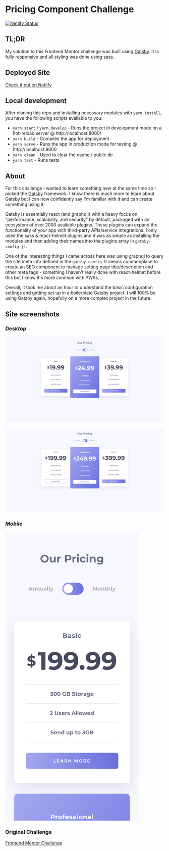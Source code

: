 # Pricing Component Challenge

[![Netlify Status](https://api.netlify.com/api/v1/badges/42075bef-2359-4b1a-a385-06d203f6fd4e/deploy-status)](https://app.netlify.com/sites/ts-pricing-component/deploys)

## TL;DR

My solution to this Frontend Mentor challenge was built using [Gatsby](https://www.gatsbyjs.com/). It is fully responsive and all styling was done using sass.

## Deployed Site

[Check it out on Netlify](https://ts-pricing-component.netlify.app/)

## Local development

After cloning this repo and installing necessary modules with `yarn install`, you have the following scripts available to you:

- `yarn start` / `yarn develop` - Runs the project in development mode on a hot-reload server @ http://localhost:8000/
- `yarn build` - Compiles the app for deployment
- `yarn serve` - Runs the app in production mode for testing @ http://localhost:9000
- `yarn clean` - Used to clear the cache / public dir
- `yarn test` - Runs tests

## About

For this challenge I wanted to learn something new at the same time so I picked the [Gatsby](https://www.gatsbyjs.com/) framework. I know there is much more to learn about Gatsby but I can now confidently say I'm familiar with it and can create something using it.

Gatsby is essentially react (and graphql!) with a heavy focus on "performance, scalability, and security" by default, packaged with an ecosystem of over 2000 available plugins. These plugins can expand the functionality of your app with third-party APIs/service integrations. I only used the sass & react-helmet plugins and it was as simple as installing the modules and then adding their names into the plugins array in `gatsby-config.js`.

One of the interesting things I came across here was using graphql to query the site meta info defined in the `gatsby-config`. It seems commonplace to create an SEO component to manage setting page title/description and other meta tags - something I haven't really done with react-helmet before this but I know it's more common with PWAs.

Overall, it took me about an hour to understand the basic configuration settings and getting set up in a boilerplate Gatsby project. I will 100% be using Gatsby again, hopefully on a more complex project in the future.

## Site screenshots

### _Desktop_

![Desktop view](./docs/img/desktop-view.png)

![Desktop view active](./docs/img/desktop-view-active.png)

### _Mobile_

![Mobile view](./docs/img/mobile-view.png)

### Original Challenge

[Frontend Mentor Challenge](https://www.frontendmentor.io/challenges/pricing-component-with-toggle-8vPwRMIC)
